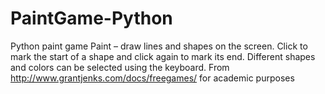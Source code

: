 # PaintGame-Python
Python paint game Paint – draw lines and shapes on the screen. 
Click to mark the start of a shape and click again to mark its end. 
Different shapes and colors can be selected using the keyboard.
From http://www.grantjenks.com/docs/freegames/ for academic purposes
